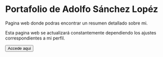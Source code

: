 # Portafolio de Adolfo Sánchez Lopéz

Pagina web donde podras encontrar un resumen detallado sobre mi.

Esta pagina web se actualizará constantemente dependiendo los ajustes correspondientes a mi perfil.

<button name="button" onclick="http://adolfsan99.github.io/web/">Accede aqui</button>

<br>
